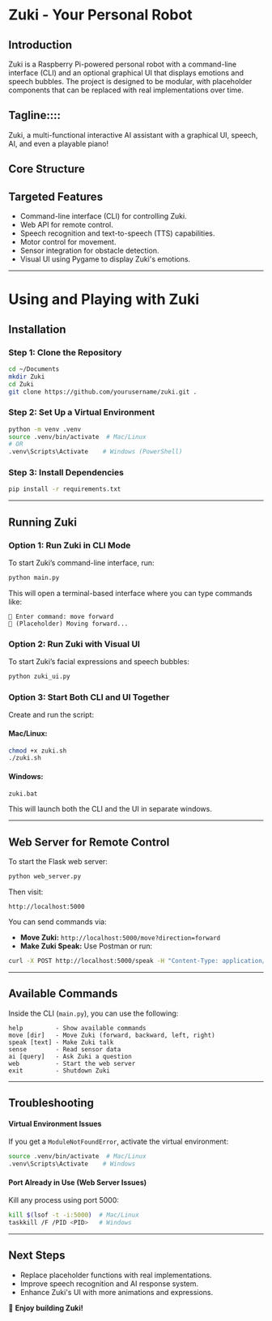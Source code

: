 # Zuki - Your Personal Robot

## Introduction
Zuki is a Raspberry Pi-powered personal robot with a command-line interface (CLI) and an optional graphical UI that displays emotions and speech bubbles. The project is designed to be modular, with placeholder components that can be replaced with real implementations over time.


## Tagline::::
Zuki, a multi-functional interactive AI assistant with a graphical UI, speech, AI, and even a playable piano! 

## Core Structure





## Targeted Features
- Command-line interface (CLI) for controlling Zuki.
- Web API for remote control.
- Speech recognition and text-to-speech (TTS) capabilities.
- Motor control for movement.
- Sensor integration for obstacle detection.
- Visual UI using Pygame to display Zuki's emotions.

---

# Using and Playing with Zuki

## Installation
### Step 1: Clone the Repository
```bash
cd ~/Documents
mkdir Zuki
cd Zuki
git clone https://github.com/yourusername/zuki.git .
```

### Step 2: Set Up a Virtual Environment
```bash
python -m venv .venv
source .venv/bin/activate  # Mac/Linux
# OR
.venv\Scripts\Activate    # Windows (PowerShell)
```

### Step 3: Install Dependencies
```bash
pip install -r requirements.txt
```

---




## Running Zuki

### Option 1: Run Zuki in CLI Mode
To start Zuki’s command-line interface, run:
```bash
python main.py
```
This will open a terminal-based interface where you can type commands like:
```
📝 Enter command: move forward
🚗 (Placeholder) Moving forward...
```

### Option 2: Run Zuki with Visual UI
To start Zuki’s facial expressions and speech bubbles:
```bash
python zuki_ui.py
```

### Option 3: Start Both CLI and UI Together
Create and run the script:
#### Mac/Linux:
```bash
chmod +x zuki.sh
./zuki.sh
```
#### Windows:
```bat
zuki.bat
```

This will launch both the CLI and the UI in separate windows.

---

## Web Server for Remote Control
To start the Flask web server:
```bash
python web_server.py
```
Then visit:
```
http://localhost:5000
```
You can send commands via:
- **Move Zuki:** `http://localhost:5000/move?direction=forward`
- **Make Zuki Speak:** Use Postman or run:
```bash
curl -X POST http://localhost:5000/speak -H "Content-Type: application/json" -d '{"text":"Hello!"}'
```

---

## Available Commands
Inside the CLI (`main.py`), you can use the following:
```
help         - Show available commands
move [dir]   - Move Zuki (forward, backward, left, right)
speak [text] - Make Zuki talk
sense        - Read sensor data
ai [query]   - Ask Zuki a question
web          - Start the web server
exit         - Shutdown Zuki
```

---

## Troubleshooting
#### Virtual Environment Issues
If you get a `ModuleNotFoundError`, activate the virtual environment:
```bash
source .venv/bin/activate  # Mac/Linux
.venv\Scripts\Activate    # Windows
```

#### Port Already in Use (Web Server Issues)
Kill any process using port 5000:
```bash
kill $(lsof -t -i:5000)  # Mac/Linux
taskkill /F /PID <PID>   # Windows
```

---

## Next Steps
- Replace placeholder functions with real implementations.
- Improve speech recognition and AI response system.
- Enhance Zuki's UI with more animations and expressions.

🚀 **Enjoy building Zuki!**

